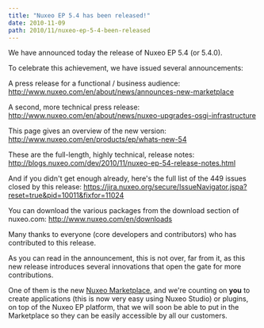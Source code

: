 ```yaml
---
title: "Nuxeo EP 5.4 has been released!"
date: 2010-11-09
path: 2010/11/nuxeo-ep-5-4-been-released
---
```


<p>We have announced today the release of Nuxeo EP 5.4 (or 5.4.0).</p>

<p>To celebrate this achievement, we have issued several announcements:</p>

<p>A press release for a functional / business audience:
<a href="http://www.nuxeo.com/en/about/news/announces-new-marketplace">http://www.nuxeo.com/en/about/news/announces-new-marketplace</a></p>

<p>A second, more technical press release:
<a href="http://www.nuxeo.com/en/about/news/nuxeo-upgrades-osgi-infrastructure">http://www.nuxeo.com/en/about/news/nuxeo-upgrades-osgi-infrastructure</a></p>

<!-- more -->

<p>This page gives an overview of the new version:
<a href="http://www.nuxeo.com/en/products/ep/whats-new-54">http://www.nuxeo.com/en/products/ep/whats-new-54</a></p>

<p>These are the full-length, highly technical, release notes:
<a href="http://blogs.nuxeo.com/dev/2010/11/nuxeo-ep-54-release-notes.html">http://blogs.nuxeo.com/dev/2010/11/nuxeo-ep-54-release-notes.html</a></p>

<p>And if you didn't get enough already, here's the full list of the 449 issues closed by this release:
<a href="https://jira.nuxeo.org/secure/IssueNavigator.jspa?reset=true&amp;pid=10011&amp;fixfor=11024">https://jira.nuxeo.org/secure/IssueNavigator.jspa?reset=true&amp;pid=10011&amp;fixfor=11024</a></p>

<p>You can download the various packages from the download section of nuxeo.com: <a href="http://www.nuxeo.com/en/downloads">http://www.nuxeo.com/en/downloads</a></p><p>Many thanks to everyone (core developers and contributors) who has contributed to this release.</p>

<p>As you can read in the announcement, this is not over, far from it, as this new release introduces several innovations that open the gate for more contributions.</p>

<p>One of them is the new <a href="http://marketplace.nuxeo.com/">Nuxeo Marketplace</a>, and we're counting on <strong>you</strong> to create applications (this is now very easy using Nuxeo Studio) or plugins, on top of the Nuxeo EP platform, that we will soon be able to put in the Marketplace so they can be easily accessible by all our customers.</p>
 

